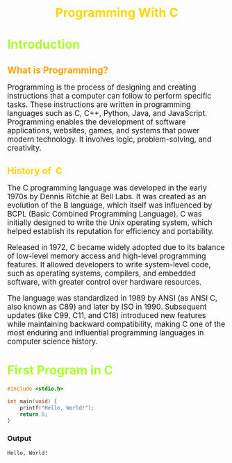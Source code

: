 <h1 align="center" style="color:gold">Programming With C </h1>

<h1 style="color:greenyellow">Introduction</h1>

<h2 style="color:orange">What is Programming?</h2>

<p style="font-size:17px">
Programming is the process of designing and creating instructions that a computer can follow to perform specific tasks. These instructions are written in programming languages such as C, C++, Python, Java, and JavaScript. Programming enables the development of software applications, websites, games, and systems that power modern technology. It involves logic, problem-solving, and creativity.
</p>

<h2 style="color:gold">History of &nbsp;C</h2>

<p style="font-size:17px">
The C programming language was developed in the early 1970s by Dennis Ritchie at Bell Labs. It was created as an evolution of the B language, which itself was influenced by BCPL (Basic Combined Programming Language). C was initially designed to write the Unix operating system, which helped establish its reputation for efficiency and portability.
</p>

<p style="font-size:17px">
Released in 1972, C became widely adopted due to its balance of low-level memory access and high-level programming features. It allowed developers to write system-level code, such as operating systems, compilers, and embedded software, with greater control over hardware resources.
</p>

<p style="font-size:17px">
The language was standardized in 1989 by ANSI (as ANSI C, also known as C89) and later by ISO in 1990. Subsequent updates (like C99, C11, and C18) introduced new features while maintaining backward compatibility, making C one of the most enduring and influential programming languages in computer science history.
</p>

<h1 style="color:greenyellow">First Program in C</h1>

```C
#include <stdio.h>

int main(void) {
    printf("Hello, World!");
    return 0;
}
```
### Output

```
Hello, World!
```

